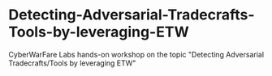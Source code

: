 # Detecting-Adversarial-Tradecrafts-Tools-by-leveraging-ETW
CyberWarFare Labs hands-on workshop on the topic "Detecting Adversarial Tradecrafts/Tools by leveraging ETW"
